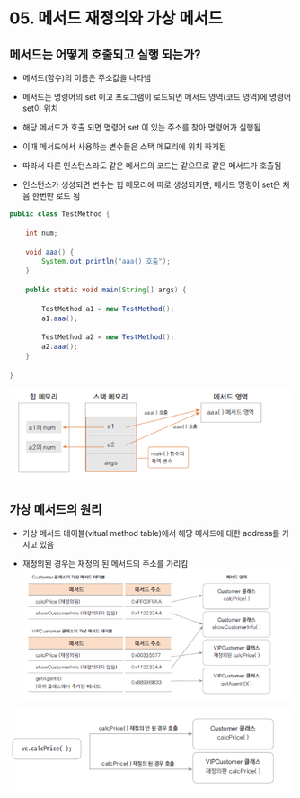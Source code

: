 # 05. 메서드 재정의와 가상 메서드 

## 메서드는 어떻게 호출되고 실행 되는가?

- 메서드(함수)의 이름은 주소값을 나타냄

- 메서드는 명령어의 set 이고 프로그램이 로드되면 메서드 영역(코드 영역)에 명령어 set이 위치

- 해당 메서드가 호출 되면 명령어 set 이 있는 주소를 찾아 명령어가 실행됨

- 이때 메서드에서 사용하는 변수들은 스택 메모리에 위치 하게됨

- 따라서 다른 인스턴스라도 같은 메서드의 코드는 같으므로 같은 메서드가 호출됨

- 인스턴스가 생성되면 변수는 힙 메모리에 따로 생성되지만, 메서드 명령어 set은 처음 한번만 로드 됨

```java
public class TestMethod {

	int num;
	
	void aaa() {
		System.out.println("aaa() 호출");
	}
	
	public static void main(String[] args) {
		
		TestMethod a1 = new TestMethod();
		a1.aaa();
		
		TestMethod a2 = new TestMethod();
		a2.aaa();
	}

}
```
![mem](./img/mem.png)

## 가상 메서드의 원리

- 가상 메서드 테이블(vitual method table)에서 해당 메서드에 대한 address를 가지고 있음

- 재정의된 경우는 재정의 된 메서드의 주소를 가리킴<br>
![virtual](./img/virtual.png)<br>

![calcprice](./img/calcprice.png)<br>

